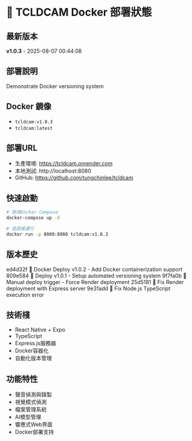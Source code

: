 # 🐳 TCLDCAM Docker 部署狀態

## 最新版本
**v1.0.3** - 2025-08-07 00:44:08

## 部署說明
Demonstrate Docker versioning system

## Docker 鏡像
- `tcldcam:v1.0.3`
- `tcldcam:latest`

## 部署URL
- 生產環境: https://tcldcam.onrender.com
- 本地測試: http://localhost:8080
- GitHub: https://github.com/tungchinlee/tcldcam

## 快速啟動
```bash
# 使用Docker Compose
docker-compose up -d

# 或直接運行
docker run -p 8080:8080 tcldcam:v1.0.3
```

## 版本歷史
ed4d32f 🐳 Docker Deploy v1.0.2 - Add Docker containerization support
809e584 🚀 Deploy v1.0.1 - Setup automated versioning system
9f7fa0b 🚀 Manual deploy trigger - Force Render deployment
25d5181 🔧 Fix Render deployment with Express server
9e31add 🔧 Fix Node.js TypeScript execution error

## 技術棧
- React Native + Expo
- TypeScript  
- Express.js服務器
- Docker容器化
- 自動化版本管理

## 功能特性
- 聲音偵測與錄製
- 視覺模式偵測
- 檔案管理系統
- AI模型管理
- 響應式Web界面
- Docker部署支持
